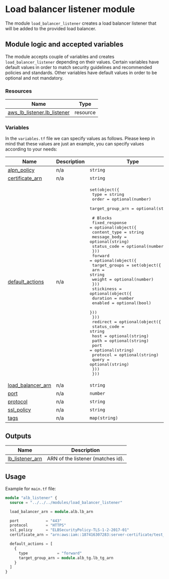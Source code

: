 # Load balancer listener module

The module `load_balancer_listener` creates a load balancer listener that will be added to the provided load balancer.

## Module logic and accepted variables

The module accepts couple of variables and creates `load_balancer_listener` depending on their values. Certain variables have default values in order to match security guidelines and recommended policies and standards. Other variables have default values in order to be optional and not mandatory.

### Resources

| Name | Type |
|------|------|
| [aws_lb_listener.lb_listener](https://registry.terraform.io/providers/hashicorp/aws/latest/docs/resources/lb_listener) | resource |


### Variables

In the `variables.tf` file we can specify values as follows. Please keep in mind that these values are just an example, you can specify values according to your needs:

| Name | Description | Type | Default | Required |
|------|-------------|------|---------|:--------:|
| <a name="input_alpn_policy"></a> [alpn\_policy](#input\_alpn\_policy) | n/a | `string` | `null` |    no    |
| <a name="input_certificate_arn"></a> [certificate\_arn](#input\_certificate\_arn) | n/a | `string` | `null` |    no    |
| <a name="input_default_actions"></a> [default\_actions](#input\_default\_actions) | n/a | <pre>set(object({<br>    type             = string<br>    order            = optional(number)<br>    target_group_arn = optional(string)<br><br>    # Blocks<br>    fixed_response = optional(object({<br>      content_type = string<br>      message_body = optional(string)<br>      status_code  = optional(number)<br>    }))<br>    forward = optional(object({<br>      target_groups = set(object({<br>        arn    = string<br>        weight = optional(number)<br>      }))<br>      stickiness = optional(object({<br>        duration = number<br>        enabled  = optional(bool)<br>      }))<br>    }))<br>    redirect = optional(object({<br>      status_code = string<br>      host        = optional(string)<br>      path        = optional(string)<br>      port        = optional(string)<br>      protocol    = optional(string)<br>      query       = optional(string)<br>    }))<br>  }))</pre> | n/a |   yes    |
| <a name="input_load_balancer_arn"></a> [load\_balancer\_arn](#input\_load\_balancer\_arn) | n/a | `string` | n/a |   yes    |
| <a name="input_port"></a> [port](#input\_port) | n/a | `number` | `null` |    no    |
| <a name="input_protocol"></a> [protocol](#input\_protocol) | n/a | `string` | `null` |    no    |
| <a name="input_ssl_policy"></a> [ssl\_policy](#input\_ssl\_policy) | n/a | `string` | `null` |    no    |
| <a name="input_tags"></a> [tags](#input\_tags) | n/a | `map(string)` | `null` |   yes    |

## Outputs

| Name | Description |
|------|-------------|
| <a name="output_lb_listener_arn"></a> [lb\_listener\_arn](#output\_lb\_listener\_arn) | ARN of the listener (matches id). |


## Usage

Example for `main.tf` file:

```terraform
module "alb_listener" {
  source = "../../../modules/load_balancer_listener"

  load_balancer_arn = module.alb.lb_arn

  port            = "443"
  protocol        = "HTTPS"
  ssl_policy      = "ELBSecurityPolicy-TLS-1-2-2017-01"
  certificate_arn = "arn:aws:iam::187416307283:server-certificate/test_cert_rab3wuqwgja25ct3n4jdj2tzu4"

  default_actions = [
    {
      type             = "forward"
      target_group_arn = module.alb_tg.lb_tg_arn
    }
  ]
}
```
